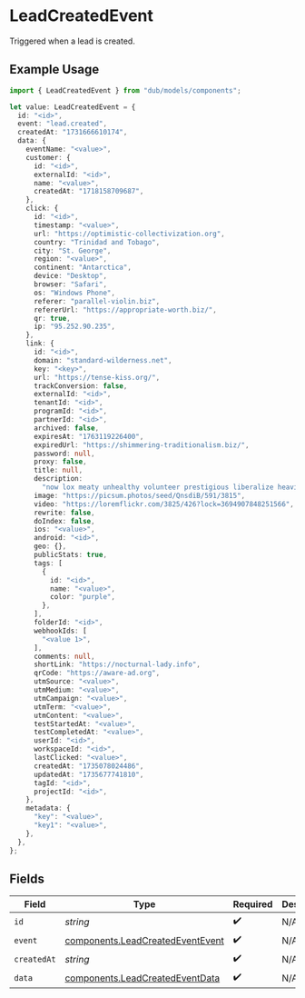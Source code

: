 # LeadCreatedEvent

Triggered when a lead is created.

## Example Usage

```typescript
import { LeadCreatedEvent } from "dub/models/components";

let value: LeadCreatedEvent = {
  id: "<id>",
  event: "lead.created",
  createdAt: "1731666610174",
  data: {
    eventName: "<value>",
    customer: {
      id: "<id>",
      externalId: "<id>",
      name: "<value>",
      createdAt: "1718158709687",
    },
    click: {
      id: "<id>",
      timestamp: "<value>",
      url: "https://optimistic-collectivization.org",
      country: "Trinidad and Tobago",
      city: "St. George",
      region: "<value>",
      continent: "Antarctica",
      device: "Desktop",
      browser: "Safari",
      os: "Windows Phone",
      referer: "parallel-violin.biz",
      refererUrl: "https://appropriate-worth.biz/",
      qr: true,
      ip: "95.252.90.235",
    },
    link: {
      id: "<id>",
      domain: "standard-wilderness.net",
      key: "<key>",
      url: "https://tense-kiss.org/",
      trackConversion: false,
      externalId: "<id>",
      tenantId: "<id>",
      programId: "<id>",
      partnerId: "<id>",
      archived: false,
      expiresAt: "1763119226400",
      expiredUrl: "https://shimmering-traditionalism.biz/",
      password: null,
      proxy: false,
      title: null,
      description:
        "now lox meaty unhealthy volunteer prestigious liberalize heavily abandoned",
      image: "https://picsum.photos/seed/QnsdiB/591/3815",
      video: "https://loremflickr.com/3825/426?lock=3694907848251566",
      rewrite: false,
      doIndex: false,
      ios: "<value>",
      android: "<id>",
      geo: {},
      publicStats: true,
      tags: [
        {
          id: "<id>",
          name: "<value>",
          color: "purple",
        },
      ],
      folderId: "<id>",
      webhookIds: [
        "<value 1>",
      ],
      comments: null,
      shortLink: "https://nocturnal-lady.info",
      qrCode: "https://aware-ad.org",
      utmSource: "<value>",
      utmMedium: "<value>",
      utmCampaign: "<value>",
      utmTerm: "<value>",
      utmContent: "<value>",
      testStartedAt: "<value>",
      testCompletedAt: "<value>",
      userId: "<id>",
      workspaceId: "<id>",
      lastClicked: "<value>",
      createdAt: "1735078024486",
      updatedAt: "1735677741810",
      tagId: "<id>",
      projectId: "<id>",
    },
    metadata: {
      "key": "<value>",
      "key1": "<value>",
    },
  },
};
```

## Fields

| Field                                                                                | Type                                                                                 | Required                                                                             | Description                                                                          |
| ------------------------------------------------------------------------------------ | ------------------------------------------------------------------------------------ | ------------------------------------------------------------------------------------ | ------------------------------------------------------------------------------------ |
| `id`                                                                                 | *string*                                                                             | :heavy_check_mark:                                                                   | N/A                                                                                  |
| `event`                                                                              | [components.LeadCreatedEventEvent](../../models/components/leadcreatedeventevent.md) | :heavy_check_mark:                                                                   | N/A                                                                                  |
| `createdAt`                                                                          | *string*                                                                             | :heavy_check_mark:                                                                   | N/A                                                                                  |
| `data`                                                                               | [components.LeadCreatedEventData](../../models/components/leadcreatedeventdata.md)   | :heavy_check_mark:                                                                   | N/A                                                                                  |